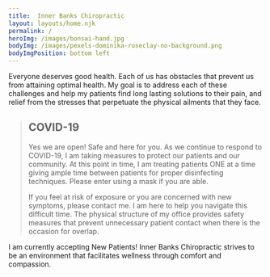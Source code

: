 ```yaml
---
title:  Inner Banks Chiropractic
layout: layouts/home.njk
permalink: /
heroImg: /images/bonsai-hand.jpg
bodyImg: /images/pexels-dominika-roseclay-no-background.png
bodyImgPosition: bottom left
---
```

Everyone deserves good health. Each of us has obstacles that prevent us from attaining optimal health. My goal is to address each of these challenges and help my patients find long lasting solutions to their pain, and relief from the stresses that perpetuate the physical ailments that they face. 


> ## COVID-19
> Yes we are open! Safe and here for you. As we continue to respond to COVID-19, I am taking measures to protect our patients and our community. At this point in time, I am treating patients ONE at a time giving ample time between patients for proper disinfecting techniques. Please enter using a mask if you are able.
> 
> If you feel at risk of exposure or you are concerned with new symptoms, please contact me. I am here to help you navigate this difficult time. The physical structure of my office provides safety measures that prevent unnecessary patient contact when there is the occasion for overlap.

I am currently accepting New Patients! Inner Banks Chiropractic strives to be an environment that facilitates wellness through comfort and compassion.

